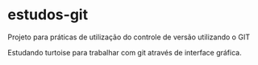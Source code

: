 # estudos-git
Projeto para práticas de utilização do controle de versão utilizando o GIT

Estudando turtoise para trabalhar com git através de interface gráfica.